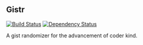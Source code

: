 ## Gistr

[![Build Status](https://travis-ci.org/RBSavvy/gistr.png?branch=master)](https://travis-ci.org/RBSavvy/gistr)
[![Dependency Status](https://gemnasium.com/RBSavvy/gistr.png)](https://gemnasium.com/RBSavvy/gistr)

A gist randomizer for the advancement of coder kind.